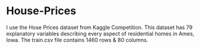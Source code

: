 # House-Prices
I use the Hose Prices dataset from Kaggle Competition. This dataset has 79 explanatory variables describing every aspect of residential homes in Ames, Iowa. The train.csv file contains 1460 rows &amp; 80 columns. 
